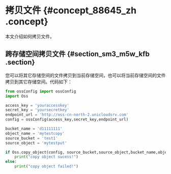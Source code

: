 # 拷贝文件 {#concept_88645_zh .concept}

本文介绍如何拷贝文件。

## 跨存储空间拷贝文件 {#section_sm3_m5w_kfb .section}

您可以将其它存储空间的文件拷贝到当前存储空间，也可以将当前存储空间的文件拷贝到其它存储空间。代码如下：

```python
from ossConfig import ossConfig
import Oss

access_key = 'youraccesskey'
secret_key = 'yoursecretkey'
endpoint_url = 'http://oss-cn-north-2.unicloudsrv.com'
config = ossConfig(access_key,secret_key,endpoint_url)

bucket_name = 'd11111111'
object_name = 'mytestcopy'
source_bucket = 'test1'
source_object = 'mytestput'

if Oss.copy_object(config, source_bucket,source_object,bucket_name,object_name):
    print("copy object sucess!")
else:
    print("copy object failed!")
```

